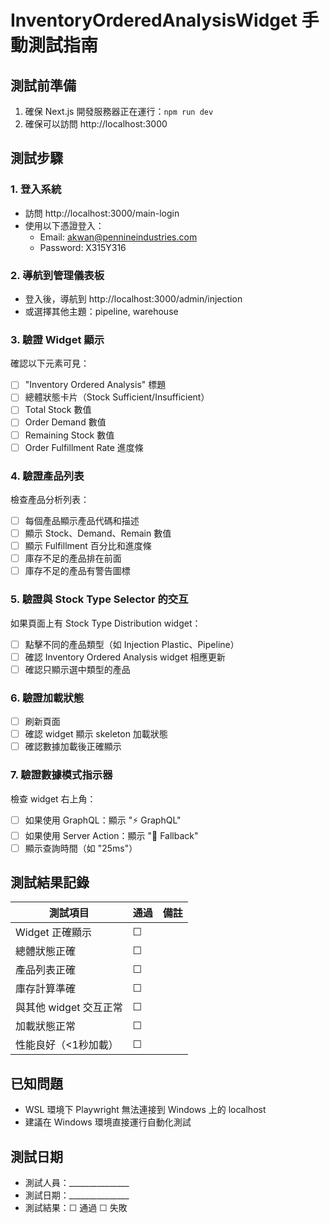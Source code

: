# InventoryOrderedAnalysisWidget 手動測試指南

## 測試前準備
1. 確保 Next.js 開發服務器正在運行：`npm run dev`
2. 確保可以訪問 http://localhost:3000

## 測試步驟

### 1. 登入系統
- 訪問 http://localhost:3000/main-login
- 使用以下憑證登入：
  - Email: akwan@pennineindustries.com
  - Password: X315Y316

### 2. 導航到管理儀表板
- 登入後，導航到 http://localhost:3000/admin/injection
- 或選擇其他主題：pipeline, warehouse

### 3. 驗證 Widget 顯示
確認以下元素可見：
- [ ] "Inventory Ordered Analysis" 標題
- [ ] 總體狀態卡片（Stock Sufficient/Insufficient）
- [ ] Total Stock 數值
- [ ] Order Demand 數值
- [ ] Remaining Stock 數值
- [ ] Order Fulfillment Rate 進度條

### 4. 驗證產品列表
檢查產品分析列表：
- [ ] 每個產品顯示產品代碼和描述
- [ ] 顯示 Stock、Demand、Remain 數值
- [ ] 顯示 Fulfillment 百分比和進度條
- [ ] 庫存不足的產品排在前面
- [ ] 庫存不足的產品有警告圖標

### 5. 驗證與 Stock Type Selector 的交互
如果頁面上有 Stock Type Distribution widget：
- [ ] 點擊不同的產品類型（如 Injection Plastic、Pipeline）
- [ ] 確認 Inventory Ordered Analysis widget 相應更新
- [ ] 確認只顯示選中類型的產品

### 6. 驗證加載狀態
- [ ] 刷新頁面
- [ ] 確認 widget 顯示 skeleton 加載狀態
- [ ] 確認數據加載後正確顯示

### 7. 驗證數據模式指示器
檢查 widget 右上角：
- [ ] 如果使用 GraphQL：顯示 "⚡ GraphQL"
- [ ] 如果使用 Server Action：顯示 "🔄 Fallback"
- [ ] 顯示查詢時間（如 "25ms"）

## 測試結果記錄

| 測試項目 | 通過 | 備註 |
|---------|------|------|
| Widget 正確顯示 | ☐ | |
| 總體狀態正確 | ☐ | |
| 產品列表正確 | ☐ | |
| 庫存計算準確 | ☐ | |
| 與其他 widget 交互正常 | ☐ | |
| 加載狀態正常 | ☐ | |
| 性能良好（<1秒加載） | ☐ | |

## 已知問題
- WSL 環境下 Playwright 無法連接到 Windows 上的 localhost
- 建議在 Windows 環境直接運行自動化測試

## 測試日期
- 測試人員：_______________
- 測試日期：_______________
- 測試結果：☐ 通過 ☐ 失敗